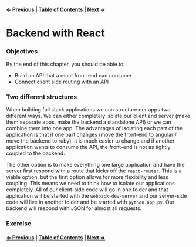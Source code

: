 #### [⇐ Previous](./05-testing.md) | [Table of Contents](./../readme.md) | [Next ⇒](./07-backend_continued.md)

# Backend with React

### Objectives

By the end of this chapter, you should be able to:

- Build an API that a react front-end can consume
- Connect client side routing with an API 

### Two different structures

When building full stack applications we can structure our apps two different ways. We can either completely isolate our client and server (make them separate apps, make the backend a standalone API) or we can combine them into one app. The advantages of isolating each part of the application is that if one part changes (move the front-end to angular / move the backend to ruby), it is much easier to change and if another application wants to consume the API, the front-end is not as tightly coupled to the backend. 

The other option is to make everything one large application and have the server first respond with a route that kicks off the `react-router`. This is a viable option, but the first option allows for more flexibility and less coupling. This means we need to think how to isolate our applications completely. All of our client-side code will go in one folder and that application will be started with the `webpack-dev-server` and our server-side code will live in another folder and be started with `python app.py`. Our backend will respond with JSON for almost all requests.

### Exercise

#### [⇐ Previous](./05-testing.md) | [Table of Contents](./../readme.md) | [Next ⇒](./07-backend_continued.md)
